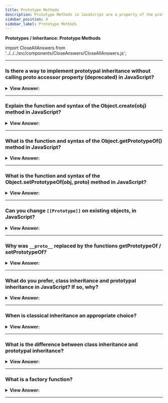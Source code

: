 ```yaml
---
title: Prototype Methods
description: Prototype Methods in JavaScript are a property of the prototype object. It is used to store the function's properties and methods.
sidebar_position: 4
sidebar_label: Prototype Methods
---
```


**Prototypes / Inheritance: Prototype Methods**

import CloseAllAnswers from '../../../src/components/CloseAnswers/CloseAllAnswers.js';

<CloseAllAnswers />

---

### Is there a way to implement prototypal inheritance without calling proto accessor property (deprecated) in JavaScript?

<details>
  <summary><strong>View Answer:</strong></summary>
  <div>
  <div><strong>Interview Response:</strong> Since, the proto property is deprecated based the JavaScript specification. There are three modern methods that can be used in prototypal inheritance including Object.create(obj), Object.getPrototypeOf(obj), and Object.setPrototypeOf(obj, proto).<br /><br /> The Object.create(obj) method is used to create an empty object with given proto as prototype and optional property descriptors. The Object.getPrototypeOf(obj) that returns the prototype of an object, and Object. Object.setPrototypeOf(obj, proto) which sets the prototyple of obj to proto.
</div><br />
  <div><strong className="codeExample">Code Example:</strong><br /><br />

  <div></div>

```js
let animal = {
  eats: true,
};

// create a new object with animal as a prototype
let rabbit = Object.create(animal);

console.log(rabbit.eats); // true

console.log(Object.getPrototypeOf(rabbit) === animal); // true

Object.setPrototypeOf(rabbit, {}); // change the prototype of rabbit to {}

console.log(Object.getPrototypeOf(rabbit) === animal); // false
```

  </div>
  </div>
</details>

---

### Explain the function and syntax of the Object.create(obj) method in JavaScript?

<details>
  <summary><strong>View Answer:</strong></summary>
  <div>
  <div><strong>Interview Response:</strong> The Object.create() method creates a empty object, using an existing object as the prototype of the newly created object. It has two parameters, including the proto and the descriptors. The proto parameter is the object which should be the prototype of the newly created object. The descriptors get defined as an object whose enumerable properties specify property descriptors that get added to the newly created object.</div><br />
  <div><strong>Technical Response:</strong> The "Object.create()" function generates a new object by utilizing an existing object as the prototype. It contains two parameters: the prototype and the descriptors (propertiesObject in the specification). The proto parameter specifies the object that will serve as the prototype for the newly formed object. The descriptors (propertiesObject) are defined as an object whose enumerable own properties (those defined upon itself and not enumerable properties along its prototype chain) specify property descriptors to be added to the newly created object, along with the corresponding property names, if specified and not undefined. These are the properties defined by the second parameter to Object.defineProperties(). Descriptors function similarly to property flags.
  </div><br />
  <div><strong className="codeExample">Code Example:</strong><br /><br />

<strong>Syntax: </strong> Object.create(proto, [descriptors]);<br /><br />

  <div></div>

```js
let animal = {
  eats: true,
};

let rabbit = Object.create(animal, {
  jumps: {
    value: true,
  },
});

alert(rabbit.jumps); // true
```

  </div>
  </div>
</details>

---

### What is the function and syntax of the Object.getPrototypeOf() method in JavaScript?

<details>
  <summary><strong>View Answer:</strong></summary>
  <div>
  <div><strong>Interview Response:</strong> The Object.getPrototypeOf(obj) method returns the prototype of the specified object. If there are no inherited properties, null gets returned.
</div><br />
  <div><strong className="codeExample">Code Example:</strong><br /><br />

<strong>Syntax: </strong> Object.getPrototypeOf(obj);<br /><br />

  <div></div>

```js
const prototype1 = {};
const object1 = Object.create(prototype1);

console.log(Object.getPrototypeOf(object1) === prototype1);
// expected output: true
```

  </div>
  </div>
</details>

---

### What is the function and syntax of the Object.setPrototypeOf(obj, proto) method in JavaScript?

<details>
  <summary><strong>View Answer:</strong></summary>
  <div>
  <div><strong>Interview Response:</strong> The Object.setPrototypeOf() method sets the prototype of a specified object to another object or null.
</div><br />

<strong>Syntax: </strong> Object.setPrototypeOf(obj, proto);<br /><br />

:::warning
According to the MDN, its advised to use Object.create(obj) instead of this method.
:::

  </div>
</details>

---

### Can you change `[[Prototype]]` on existing objects, in JavaScript?

<details>
  <summary><strong>View Answer:</strong></summary>
  <div>
  <div><strong>Interview Response:</strong> Yes, however it is seen as a horrible idea. We have the ability to get/set [[Prototype]] at any moment. However, it is normally only set once at the time of object creation, and the object is not modified after that.</div><br />
  <div><strong>Technical Response:</strong> Technically, yes, but it is thought to be a horrible idea. We have the ability to get/set [[Prototype]] at any moment. However, it is normally only set once at the moment of object creation and is not changed again. Using Object to make "on-the-fly" changes to a prototype.  setPrototypeOf or obj. __proto__  = is a sluggish operation because it violates internal object property access optimizations. So, unless you know what you're doing or performance isn't important to you, we should avoid it.
  </div><br />

:::warning
According to the MDN, changing the prototype after creation is a slow operation and can affect performance.
:::

  </div>
</details>

---

### Why was `__proto__` replaced by the functions getPrototypeOf / setPrototypeOf?

<details>
  <summary><strong>View Answer:</strong></summary>
  <div>
  <div><strong>Interview Response:</strong> According to the MDN, it gets replaced with getPrototypeOf and setPrototypeOf, because of the performance issues related to its use.
</div><br />

:::note
If you care about performance, you should avoid setting the [[Prototype]] of an object. Instead, create a new object with the desired [[Prototype]] using Object.create().
:::

  </div>
</details>

---

### What do you prefer, class inheritance and prototypal inheritance in JavaScript? If so, why?

<details>
  <summary><strong>View Answer:</strong></summary>
  <div>
  <div><strong>Interview Response:</strong> Instances inherit from classes when class inheritance gets used. Hierarchical class taxonomies get created as a result of this. In contrast, instances inherit from other objects through prototypal inheritance, and they can get formed from numerous objects. Because it is more straightforward and more versatile, I favor prototypal inheritance.
</div>
  </div>
</details>

---

### When is classical inheritance an appropriate choice?

<details>
  <summary><strong>View Answer:</strong></summary>
  <div>
  <div><strong>Interview Response:</strong> The answer is never or rarely. Indeed, never more than one level. Multi-level class hierarchies are an anti-pattern, and it can lead to problems like method collision, which is not good.
</div><br />

:::note
I've been posing this issue for years, and the only responses I've ever received fall into one of three prevalent assumptions. The challenge typically gets received with silence.
:::

  </div>
</details>

---

### What is the difference between class inheritance and prototypal inheritance?

<details>
  <summary><strong>View Answer:</strong></summary>
  <div>
  <div><strong>Interview Response:</strong> Classes inherit from classes created in sub-classes using a hierarchical class taxonomy. Prototypal inheritance equates to a prototype functioning as an object instance, and objects inherit directly from each other. The difference is that class taxonomy is not a derivative of prototypal inheritance.</div><br />
  <div><strong>Technical Response:</strong><br /><br /> <strong>Class Inheritance:</strong> Instances inherit from classes (similar to a blueprint or a class description) and form sub-class relationships: hierarchical class taxonomies. Instances usually get created utilizing constructor functions that use the 'new' keyword. The ES6 'class' keyword may or may not be used for class inheritance.<br /><br /> <strong>Prototypal Inheritance:</strong> Instances get directly inherited from other objects. Instances often get created using factory methods or the 'Object.create()' method. Instances may be built up from various objects, allowing for simple selective inheritance.
  </div>
  </div>
</details>

---

### What is a factory function?

<details>
  <summary><strong>View Answer:</strong></summary>
  <div>
  <div><strong>Interview Response:</strong> Factory functions are similar to constructor functions/class functions, but instead of requiring new to create an object, factory functions simply create an object and return it. They are often used to create objects that are not classes. Factory functions also do not require the use of the 'this' keyword for inner values. A factory function is different from a regular function in that it always returns an object, with any method, value, etc. contained within it.
</div><br />
  <div><strong className="codeExample">Code Example:</strong><br /><br />

  <div></div>

```js
// Function creating new objects
// without use of 'new' keyword
function createCat(name) {
  return {
    name: name,
    talk: function () {
      console.log('My name is ' + name + ', the cat in the hat.');
    },
  };
}

//Create a cat with name Fuzzy
const cat1 = createCat('Fuzzy');

cat1.talk();

// Create a cat with name Fuzzy 2.O Upgraded
const cat2 = createCat('Fuzzy 2.O Upgraded');

cat2.talk();
```

  </div>
  </div>
</details>

---

